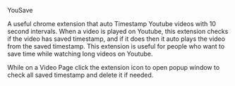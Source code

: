 YouSave

A useful chrome extension that auto Timestamp Youtube videos with 10 second intervals. When a video is played on Youtube, this extension checks if the video has saved timestamp, and if it does then it auto plays the video from the saved timestamp. This extension is useful for people who want to save time while watching long videos on Youtube.

While on a Video Page click the extension icon to open popup window to check all saved timestamp and delete it if needed.